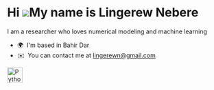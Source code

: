 Hi ![](https://user-images.githubusercontent.com/18350557/176309783-0785949b-9127-417c-8b55-ab5a4333674e.gif)My name is Lingerew Nebere
=======================================================================================================================================

I am a researcher who loves numerical modeling and machine learning

*   🌍  I'm based in Bahir Dar
*   ✉️  You can contact me at [lingerewn@gmail.com](mailto:lingerewn@gmail.com)
 
<p align="left">
<a href="https://www.python.org/" target="_blank" rel="noreferrer"><img src="https://raw.githubusercontent.com/danielcranney/readme-generator/main/public/icons/skills/python-colored.svg" width="36" height="36" alt="Python" /></a>
                    </p>
                    

